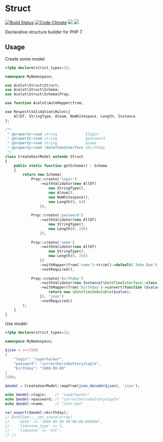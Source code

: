 # Struct

[![Build Status](https://travis-ci.org/acelot/struct.svg?branch=master)](https://travis-ci.org/acelot/struct)
[![Code Climate](https://img.shields.io/codeclimate/coverage/acelot/struct.svg)](https://codeclimate.com/github/acelot/struct)
![](https://img.shields.io/badge/dependencies-zero-blue.svg)
![](https://img.shields.io/badge/license-MIT-green.svg)

Declarative structure builder for PHP 7.

## Usage

Create some model:
```php
<?php declare(strict_types=1);

namespace MyNamespace;

use Acelot\Struct\Struct;
use Acelot\Struct\Schema;
use Acelot\Struct\Schema\Prop;

use function Acelot\AutoMapper\from;

use Respect\Validation\Rules\{
    AllOf, StringType, Alnum, NoWhitespace, Length, Instance
};

/**
 * @property-read string             $login
 * @property-read string             $password
 * @property-read string             $name
 * @property-read \DateTimeInterface $birthday
 */
class CreateUserModel extends Struct
{
    public static function getSchema() : Schema
    {
        return new Schema(
            Prop::create('login')
                ->withValidator(new AllOf(
                    new StringType(),
                    new Alnum(),
                    new NoWhitespace(),
                    new Length(0, 64)
                )),   
            
            Prop::create('password')
                ->withValidator(new AllOf(
                    new StringType(),
                    new Length(0, 256)
                )),
                
            Prop::create('name')
                ->withValidator(new AllOf(
                    new StringType(),
                    new Length(0, 256)
                ))
                ->withMapper(from('name')->trim()->default('John Doe'), 'json')
                ->notRequired(),
                
            Prop::create('birthday')
                ->withValidator(new Instance(\DateTimeInterface::class))
                ->withMapper(from('birthday')->convert(function ($value) {
                    return new \DateTimeImmutable($value);
                }), 'json')
                ->notRequired()
        );
    }
}
```

Use model:
```php
<?php declare(strict_types=1);

namespace MyNamespace;

$json = <<<JSON
{
    "login": "superhacker",
    "password": "correcthorsebatterystaple",
    "birthday": "1988-08-08"
}
JSON;

$model = CreateUserModel::mapFrom(json_decode($json), 'json');

echo $model->login;    // "superhacker"
echo $model->password; // "correcthorsebatterystaple"
echo $model->name;     // "John Doe"

var_export($model->birthday);
// DateTime::__set_state(array(
//    'date' => '1988-08-08 00:00:00.000000',
//    'timezone_type' => 3,
//    'timezone' => 'UTC',
// ))
```
